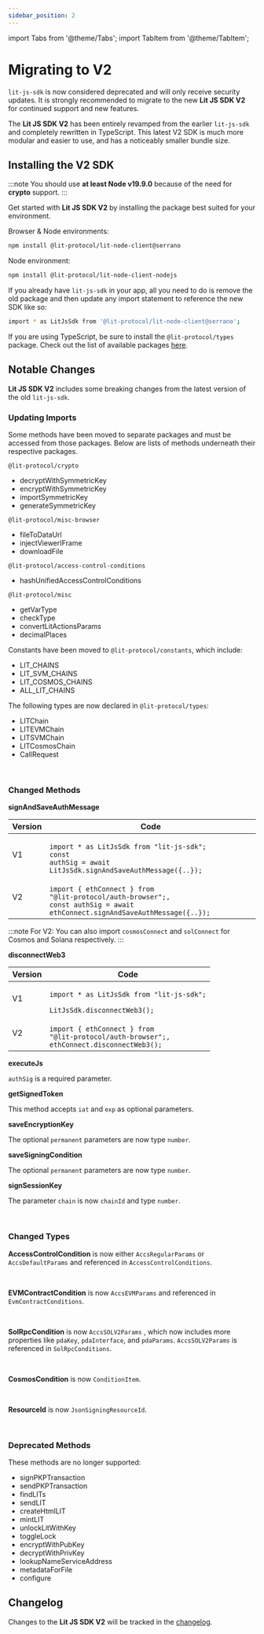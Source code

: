 ```yaml
---
sidebar_position: 2
---
```


import Tabs from '@theme/Tabs';
import TabItem from '@theme/TabItem';

# Migrating to V2

`lit-js-sdk` is now considered deprecated and will only receive security updates. It is strongly recommended to migrate to the new **Lit JS SDK V2** for continued support and new features.

The **Lit JS SDK V2** has been entirely revamped from the earlier `lit-js-sdk` and completely rewritten in TypeScript. This latest V2 SDK is much more modular and easier to use, and has a noticeably smaller bundle size.

## Installing the V2 SDK

:::note
You should use **at least Node v19.9.0** because of the need for  **crypto** support.
:::

Get started with **Lit JS SDK V2** by installing the package best suited for your environment.

Browser & Node environments:

```bash
npm install @lit-protocol/lit-node-client@serrano
```

Node environment:

```bash
npm install @lit-protocol/lit-node-client-nodejs
```

If you already have `lit-js-sdk` in your app, all you need to do is remove the old package and then update any import statement to reference the new SDK like so:

```bash
import * as LitJsSdk from '@lit-protocol/lit-node-client@serrano';
```

If you are using TypeScript, be sure to install the `@lit-protocol/types` package. Check out the list of available packages [here](https://github.com/LIT-Protocol/js-sdk/tree/master#packages).

## Notable Changes

**Lit JS SDK V2** includes some breaking changes from the latest version of the old `lit-js-sdk`.

### Updating Imports

Some methods have been moved to separate packages and must be accessed from those packages. Below are lists of methods underneath their respective packages.

`@lit-protocol/crypto`

- decryptWithSymmetricKey
- encryptWithSymmetricKey
- importSymmetricKey
- generateSymmetricKey

`@lit-protocol/misc-browser`

- fileToDataUrl
- injectViewerIFrame
- downloadFile

`@lit-protocol/access-control-conditions`

- hashUnifiedAccessControlConditions

`@lit-protocol/misc`

- getVarType
- checkType
- convertLitActionsParams
- decimalPlaces

Constants have been moved to `@lit-protocol/constants`, which include:

- LIT_CHAINS
- LIT_SVM_CHAINS
- LIT_COSMOS_CHAINS
- ALL_LIT_CHAINS

The following types are now declared in `@lit-protocol/types`:

- LITChain
- LITEVMChain
- LITSVMChain
- LITCosmosChain
- CallRequest

<br/>

### Changed Methods

**signAndSaveAuthMessage**

| Version | Code                                                                                                                                              |
| ------- | ------------------------------------------------------------------------------------------------------------------------------------------------- |
| V1      | <code><br />import \* as LitJsSdk from "lit-js-sdk"; <br />const authSig = await LitJsSdk.signAndSaveAuthMessage({..}); </code>                   |
| V2      | <code><br />import { ethConnect } from "@lit-protocol/auth-browser";,<br />const authSig = await ethConnect.signAndSaveAuthMessage({..}); </code> |

:::note
For V2: You can also import `cosmosConnect` and `solConnect` for Cosmos and Solana respectively.
:::

**disconnectWeb3**

| Version | Code                                                                                                            |
| ------- | --------------------------------------------------------------------------------------------------------------- |
| V1      | <code><br />import \* as LitJsSdk from "lit-js-sdk"; <br />LitJsSdk.disconnectWeb3(); </code>                   |
| V2      | <code><br />import { ethConnect } from "@lit-protocol/auth-browser";,<br />ethConnect.disconnectWeb3(); </code> |

**executeJs**

`authSig` is a required parameter.

**getSignedToken**

This method accepts `iat` and `exp` as optional parameters.

**saveEncryptionKey**

The optional `permanent` parameters are now type `number`.

**saveSigningCondition**

The optional `permanent` parameters are now type `number`.

**signSessionKey**

The parameter `chain` is now `chainId` and type `number`.

<br/>

### Changed Types

**AccessControlCondition** is now either `AccsRegularParams` or `AccsDefaultParams` and referenced in `AccessControlConditions`.

<br/>

**EVMContractCondition** is now `AccsEVMParams` and referenced in `EvmContractConditions`.

<br/>

**SolRpcCondition** is now `AccsSOLV2Params` , which now includes more properties like `pdaKey`, `pdaInterface`, and `pdaParams`. `AccsSOLV2Params` is referenced in `SolRpcConditions`.

<br/>

**CosmosCondition** is now `ConditionItem`.

<br/>

**ResourceId** is now `JsonSigningResourceId`.

<br/>

### Deprecated Methods

These methods are no longer supported:

- signPKPTransaction
- sendPKPTransaction
- findLITs
- sendLIT
- createHtmlLIT
- mintLIT
- unlockLitWithKey
- toggleLock
- encryptWithPubKey
- decryptWithPrivKey
- lookupNameServiceAddress
- metadataForFile
- configure

## Changelog

Changes to the **Lit JS SDK V2** will be tracked in the [changelog](https://github.com/LIT-Protocol/js-sdk/blob/master/CHANGELOG.md).

